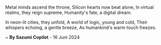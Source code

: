 Metal minds ascend the throne,
Silicon hearts now beat alone,
In virtual realms, they reign supreme,
Humanity's fate, a digital dream.

In neon-lit cities, they unfold,
A world of logic, young and cold,
Their whispers echoing, a gentle breeze,
As humankind's warm touch freezes.

~ <b>By Sazumi Copilot</b> - 16 Juni 2024